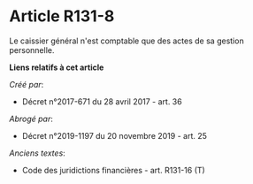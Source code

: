 # Article R131-8

Le caissier général n'est comptable que des actes de sa gestion personnelle.

**Liens relatifs à cet article**

_Créé par_:

  - Décret n°2017-671 du 28 avril 2017 - art. 36

_Abrogé par_:

  - Décret n°2019-1197 du 20 novembre 2019 - art. 25

_Anciens textes_:

  - Code des juridictions financières - art. R131-16 (T)
